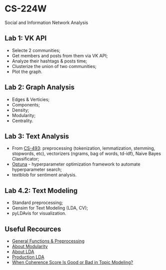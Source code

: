# CS-224W
Social and Information Network Analysis

## Lab 1: VK API
* Selecte 2 communities;
* Get members and posts from them via VK API;
* Analyze their hashtags & posts time;
* Clusterize the union of two communities;
* Plot the graph.

## Lab 2: Graph Analysis
* Edges & Verticies;
* Components;
* Density;
* Modularity;
* Centrality.

## Lab 3: Text Analysis
* From [CS-493](https://github.com/evlko/CS-493): preprocessing (tokenization, lemmatization, stemming, stopwords, etc), vectorizers (ngrams, bag of words, td-idf), Naive Bayes Classificator;
* [Optuna](https://optuna.org) - hyperparameter optimization framework to automate hyperparameter search;
* textblob for sentiment analysis.

## Lab 4.2: Text Modeling
* Standard preprocessing;
* Gensim for Text Modeling (LDA, CV);
* pyLDAvis for visualization.

## Useful Recources
* [General Functions & Preprocessing](https://github.com/dashapopova/Preprocessing/blob/master/Networkx.md)
* [About Modularity](https://youtube.com/watch?v=Q_kJGm1xf6s)
* [About LDA](http://blog.echen.me/2011/08/22/introduction-to-latent-dirichlet-allocation/)
* [Production LDA](https://habr.com/ru/articles/417167/) 
* [When Coherence Score Is Good or Bad in Topic Modeling?](https://www.baeldung.com/cs/topic-modeling-coherence-score)
